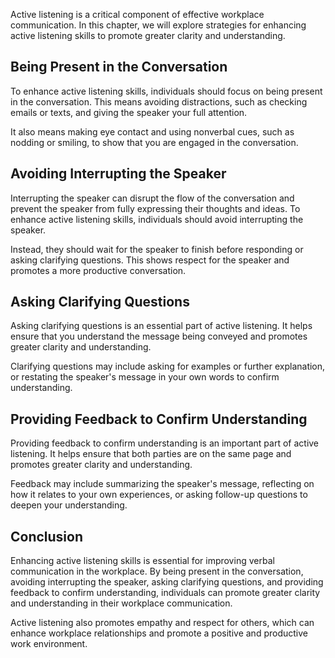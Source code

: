 
Active listening is a critical component of effective workplace communication. In this chapter, we will explore strategies for enhancing active listening skills to promote greater clarity and understanding.

Being Present in the Conversation
---------------------------------

To enhance active listening skills, individuals should focus on being present in the conversation. This means avoiding distractions, such as checking emails or texts, and giving the speaker your full attention.

It also means making eye contact and using nonverbal cues, such as nodding or smiling, to show that you are engaged in the conversation.

Avoiding Interrupting the Speaker
---------------------------------

Interrupting the speaker can disrupt the flow of the conversation and prevent the speaker from fully expressing their thoughts and ideas. To enhance active listening skills, individuals should avoid interrupting the speaker.

Instead, they should wait for the speaker to finish before responding or asking clarifying questions. This shows respect for the speaker and promotes a more productive conversation.

Asking Clarifying Questions
---------------------------

Asking clarifying questions is an essential part of active listening. It helps ensure that you understand the message being conveyed and promotes greater clarity and understanding.

Clarifying questions may include asking for examples or further explanation, or restating the speaker's message in your own words to confirm understanding.

Providing Feedback to Confirm Understanding
-------------------------------------------

Providing feedback to confirm understanding is an important part of active listening. It helps ensure that both parties are on the same page and promotes greater clarity and understanding.

Feedback may include summarizing the speaker's message, reflecting on how it relates to your own experiences, or asking follow-up questions to deepen your understanding.

Conclusion
----------

Enhancing active listening skills is essential for improving verbal communication in the workplace. By being present in the conversation, avoiding interrupting the speaker, asking clarifying questions, and providing feedback to confirm understanding, individuals can promote greater clarity and understanding in their workplace communication.

Active listening also promotes empathy and respect for others, which can enhance workplace relationships and promote a positive and productive work environment.
